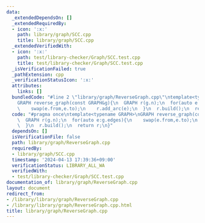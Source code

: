 ```yaml
---
data:
  _extendedDependsOn: []
  _extendedRequiredBy:
  - icon: ':x:'
    path: library/graph/SCC.cpp
    title: library/graph/SCC.cpp
  _extendedVerifiedWith:
  - icon: ':x:'
    path: test/library-checker/Graph/SCC.test.cpp
    title: test/library-checker/Graph/SCC.test.cpp
  _isVerificationFailed: true
  _pathExtension: cpp
  _verificationStatusIcon: ':x:'
  attributes:
    links: []
  bundledCode: "#line 2 \"library/graph/ReverseGraph.cpp\"\ntemplate<typename GRAPH>\n\
    GRAPH reverse_graph(const GRAPH&g){\n  GRAPH r(g.n);\n  for(auto e:g.edges){\n\
    \    swap(e.from,e.to);\n    r.add_arc(e);\n  }\n  r.build();\n  return r;\n}\n"
  code: "#pragma once\ntemplate<typename GRAPH>\nGRAPH reverse_graph(const GRAPH&g){\n\
    \  GRAPH r(g.n);\n  for(auto e:g.edges){\n    swap(e.from,e.to);\n    r.add_arc(e);\n\
    \  }\n  r.build();\n  return r;\n}"
  dependsOn: []
  isVerificationFile: false
  path: library/graph/ReverseGraph.cpp
  requiredBy:
  - library/graph/SCC.cpp
  timestamp: '2024-04-13 17:39:36+09:00'
  verificationStatus: LIBRARY_ALL_WA
  verifiedWith:
  - test/library-checker/Graph/SCC.test.cpp
documentation_of: library/graph/ReverseGraph.cpp
layout: document
redirect_from:
- /library/library/graph/ReverseGraph.cpp
- /library/library/graph/ReverseGraph.cpp.html
title: library/graph/ReverseGraph.cpp
---
```

